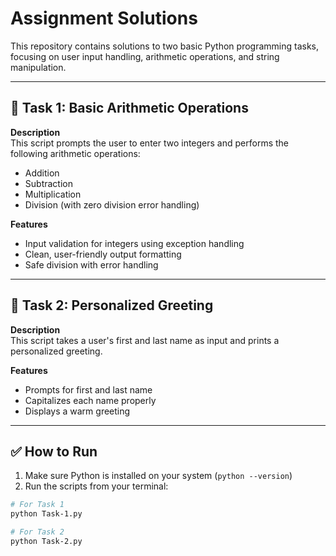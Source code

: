 # Assignment Solutions

This repository contains solutions to two basic Python programming tasks, focusing on user input handling, arithmetic operations, and string manipulation.

---

## 📝 Task 1: Basic Arithmetic Operations

**Description**  
This script prompts the user to enter two integers and performs the following arithmetic operations:

- Addition
- Subtraction
- Multiplication
- Division (with zero division error handling)

**Features**

- Input validation for integers using exception handling
- Clean, user-friendly output formatting
- Safe division with error handling

---

## 📝 Task 2: Personalized Greeting

**Description**  
This script takes a user's first and last name as input and prints a personalized greeting.

**Features**

- Prompts for first and last name
- Capitalizes each name properly
- Displays a warm greeting

---

## ✅ How to Run

1. Make sure Python is installed on your system (`python --version`)
2. Run the scripts from your terminal:

```bash
# For Task 1
python Task-1.py

# For Task 2
python Task-2.py
